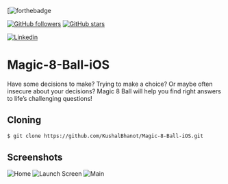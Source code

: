 [![forthebadge](https://github.com/KushalBhanot)

[![GitHub followers](https://img.shields.io/github/followers/KushalBhanot?label=Follow&style=social)](https://github.com/KushalBhanot?tab=followers) [![GitHub stars](https://img.shields.io/github/stars/KushalBhanot/Magic-8-Ball-iOS.svg?style=social&label=Star&maxAge=2592000)](https://GitHub.com/KushalBhanot/Magic-8-Ball-iOS)

[![Linkedin](https://img.shields.io/badge/Linkedin-Kushal%20Bhanot-blue?style=for-the-badge&logo=linkedin)](https://www.linkedin.com/in/kushal-bhanot-5495aa88/)

# Magic-8-Ball-iOS
Have some decisions to make? Trying to make a choice? Or maybe often insecure about your decisions? Magic 8 Ball will help you find right answers to life’s challenging questions!

## Cloning
```bash
$ git clone https://github.com/KushalBhanot/Magic-8-Ball-iOS.git
```
## Screenshots
![Home](https://github.com/KushalBhanot/Magic-8-Ball-iOS/blob/master/Screenshots/Screenshot%201942-04-03%20at%206.03.54%20PM.png)
![Launch Screen](https://github.com/KushalBhanot/Magic-8-Ball-iOS/blob/master/Screenshots/Screenshot%201942-04-03%20at%206.05.29%20PM.png)
![Main](https://github.com/KushalBhanot/Magic-8-Ball-iOS/blob/master/Screenshots/Screenshot%201942-04-03%20at%206.03.36%20PM.png)
